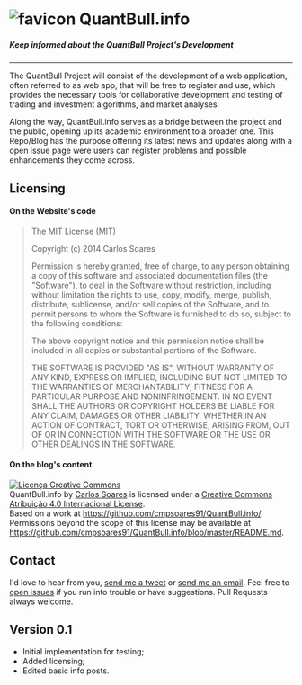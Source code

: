 ![favicon](https://raw.github.com/nadjetey/wangana/master/favicon.png) QuantBull.info
==============
##### Keep informed about the QuantBull Project's Development
------------------------
The QuantBull Project will consist of the development of a web application, often referred to as web app, that will be free to register and use, which provides the necessary tools for collaborative development and testing of trading and investment algorithms, and market analyses.

Along the way, QuantBull.info serves as a bridge between the project and the public, opening up its academic environment to a broader one. This Repo/Blog has the purpose offering its latest news and updates along with a open issue page were users can register problems and possible enhancements they come across.

## Licensing
#### On the Website's code
> The MIT License (MIT)
> 
> Copyright (c) 2014 Carlos Soares
>
> Permission is hereby granted, free of charge, to any person obtaining a copy
> of this software and associated documentation files (the "Software"), to deal
> in the Software without restriction, including without limitation the rights
> to use, copy, modify, merge, publish, distribute, sublicense, and/or sell
> copies of the Software, and to permit persons to whom the Software is
> furnished to do so, subject to the following conditions:
>
>The above copyright notice and this permission notice shall be included in
> all copies or substantial portions of the Software.
> 
> THE SOFTWARE IS PROVIDED "AS IS", WITHOUT WARRANTY OF ANY KIND, EXPRESS OR
> IMPLIED, INCLUDING BUT NOT LIMITED TO THE WARRANTIES OF MERCHANTABILITY,
> FITNESS FOR A PARTICULAR PURPOSE AND NONINFRINGEMENT. IN NO EVENT SHALL THE
> AUTHORS OR COPYRIGHT HOLDERS BE LIABLE FOR ANY CLAIM, DAMAGES OR OTHER
> LIABILITY, WHETHER IN AN ACTION OF CONTRACT, TORT OR OTHERWISE, ARISING FROM,
> OUT OF OR IN CONNECTION WITH THE SOFTWARE OR THE USE OR OTHER DEALINGS IN
> THE SOFTWARE.

#### On the blog's content
<a rel="license" href="http://creativecommons.org/licenses/by/4.0/"><img alt="Licença Creative Commons" style="border-width:0" src="http://i.creativecommons.org/l/by/4.0/88x31.png" /></a><br /><span xmlns:dct="http://purl.org/dc/terms/" property="dct:title">QuantBull.info</span> by <a xmlns:cc="http://creativecommons.org/ns#" href="http://www.quantbull.info/" property="cc:attributionName" rel="cc:attributionURL">Carlos Soares</a> is licensed under a <a rel="license" href="http://creativecommons.org/licenses/by/4.0/">Creative Commons Atribuição 4.0 Internacional License</a>.<br />Based on a work at <a xmlns:dct="http://purl.org/dc/terms/" href="https://github.com/cmpsoares91/QuantBull.info/" rel="dct:source">https://github.com/cmpsoares91/QuantBull.info/</a>.<br />Permissions beyond the scope of this license may be available at <a xmlns:cc="http://creativecommons.org/ns#" href="https://github.com/cmpsoares91/QuantBull.info/blob/master/README.md" rel="cc:morePermissions">https://github.com/cmpsoares91/QuantBull.info/blob/master/README.md</a>.

## Contact
I'd love to hear from you, [send me a tweet](https://twitter.com/CMPSoares) or [send me an email](admin@quantbull.info). Feel free to [open issues](https://github.com/cmpsoares91/QuantBull.info/issues/new) if you run into trouble or have suggestions. Pull Requests always welcome.

## Version 0.1
+ Initial implementation for testing;
+ Added licensing;
+ Edited basic info posts.
